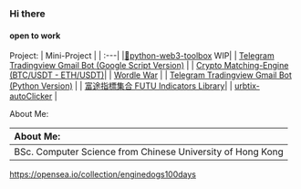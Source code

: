 ### Hi there
#### open to work  
Project:
| Mini-Project |
| :---|
|[🚧python-web3-toolbox](https://github.com/ruggedev/python-web3-toolbox) WIP|
| [Telegram Tradingview Gmail Bot (Google Script Version)](https://github.com/umzr/Telegram-Gmail-Bot-Google-Script-Version-) |
| [Crypto Matching-Engine (BTC/USDT - ETH/USDT)](https://github.com/umzr/demo-Matching-Engine)|
| [Wordle War](https://github.com/DoubleSpicy/wordle_war-) |
| [Telegram Tradingview Gmail Bot (Python Version)](https://github.com/umzr/Telegram-Tradingview-Gmail-Bot--Google-Script-Version-) |
| [富途指標集合 FUTU Indicators Library](https://github.com/umzr/FUTU-Indicators-Library)|
| [urbtix-autoClicker](https://github.com/umzr/urbtix-autoClicker) |

About Me:

| About Me:                                                  |
| :--------------------------------------------------------- |
| BSc. Computer Science from Chinese University of Hong Kong |

https://opensea.io/collection/enginedogs100days
